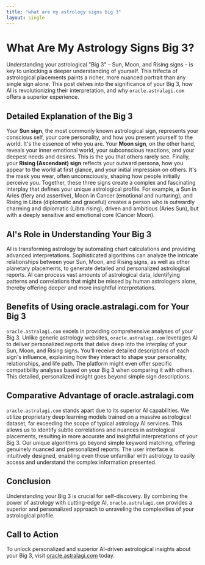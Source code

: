 ```yaml
---
title: "what are my astrology signs big 3"
layout: single
---
```


# What Are My Astrology Signs Big 3?

Understanding your astrological "Big 3" – Sun, Moon, and Rising signs – is key to unlocking a deeper understanding of yourself.  This trifecta of astrological placements paints a richer, more nuanced portrait than any single sign alone.  This post delves into the significance of your Big 3, how AI is revolutionizing their interpretation, and why `oracle.astralagi.com` offers a superior experience.

## Detailed Explanation of the Big 3

Your **Sun sign**, the most commonly known astrological sign, represents your conscious self, your core personality, and how you present yourself to the world. It's the essence of who you are.  Your **Moon sign**, on the other hand, reveals your inner emotional world, your subconscious reactions, and your deepest needs and desires. This is the you that others rarely see. Finally, your **Rising (Ascendant) sign** reflects your outward persona, how you appear to the world at first glance, and your initial impression on others. It's the mask you wear, often unconsciously, shaping how people initially perceive you.  Together, these three signs create a complex and fascinating interplay that defines your unique astrological profile. For example, a Sun in Aries (fiery and assertive), Moon in Cancer (emotional and nurturing), and Rising in Libra (diplomatic and graceful) creates a person who is outwardly charming and diplomatic (Libra rising), driven and ambitious (Aries Sun), but with a deeply sensitive and emotional core (Cancer Moon).

## AI's Role in Understanding Your Big 3

AI is transforming astrology by automating chart calculations and providing advanced interpretations.  Sophisticated algorithms can analyze the intricate relationships between your Sun, Moon, and Rising signs, as well as other planetary placements, to generate detailed and personalized astrological reports. AI can process vast amounts of astrological data, identifying patterns and correlations that might be missed by human astrologers alone, thereby offering deeper and more insightful interpretations.

## Benefits of Using oracle.astralagi.com for Your Big 3

`oracle.astralagi.com` excels in providing comprehensive analyses of your Big 3.  Unlike generic astrology websites, `oracle.astralagi.com` leverages AI to deliver personalized reports that delve deep into the interplay of your Sun, Moon, and Rising signs. You'll receive detailed descriptions of each sign's influence, explaining how they interact to shape your personality, relationships, and life path.  The platform might even offer specific compatibility analyses based on your Big 3 when comparing it with others. This detailed, personalized insight goes beyond simple sign descriptions.

## Comparative Advantage of oracle.astralagi.com

`oracle.astralagi.com` stands apart due to its superior AI capabilities. We utilize proprietary deep learning models trained on a massive astrological dataset, far exceeding the scope of typical astrology AI services. This allows us to identify subtle correlations and nuances in astrological placements, resulting in more accurate and insightful interpretations of your Big 3. Our unique algorithms go beyond simple keyword matching, offering genuinely nuanced and personalized reports. The user interface is intuitively designed, enabling even those unfamiliar with astrology to easily access and understand the complex information presented.

## Conclusion

Understanding your Big 3 is crucial for self-discovery.  By combining the power of astrology with cutting-edge AI, `oracle.astralagi.com` provides a superior and personalized approach to unraveling the complexities of your astrological profile.

## Call to Action

To unlock personalized and superior AI-driven astrological insights about your Big 3, visit [oracle.astralagi.com](https://oracle.astralagi.com) today.